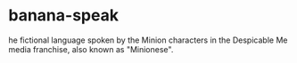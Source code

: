 # banana-speak
he fictional language spoken by the Minion characters in the Despicable Me media franchise, also known as "Minionese".
